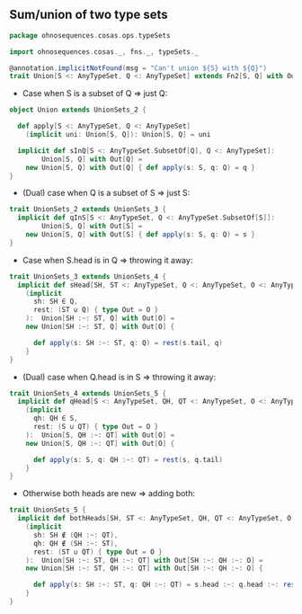 ## Sum/union of two type sets

```scala
package ohnosequences.cosas.ops.typeSets

import ohnosequences.cosas._, fns._, typeSets._

@annotation.implicitNotFound(msg = "Can't union ${S} with ${Q}")
trait Union[S <: AnyTypeSet, Q <: AnyTypeSet] extends Fn2[S, Q] with OutBound[AnyTypeSet]
```

* Case when S is a subset of Q => just Q:

```scala
object Union extends UnionSets_2 {

  def apply[S <: AnyTypeSet, Q <: AnyTypeSet]
    (implicit uni: Union[S, Q]): Union[S, Q] = uni

  implicit def sInQ[S <: AnyTypeSet.SubsetOf[Q], Q <: AnyTypeSet]:
        Union[S, Q] with Out[Q] =
    new Union[S, Q] with Out[Q] { def apply(s: S, q: Q) = q }
}
```

* (Dual) case when Q is a subset of S => just S:

```scala
trait UnionSets_2 extends UnionSets_3 {
  implicit def qInS[S <: AnyTypeSet, Q <: AnyTypeSet.SubsetOf[S]]:
        Union[S, Q] with Out[S] =
    new Union[S, Q] with Out[S] { def apply(s: S, q: Q) = s }
}
```

* Case when S.head is in Q => throwing it away:

```scala
trait UnionSets_3 extends UnionSets_4 {
  implicit def sHead[SH, ST <: AnyTypeSet, Q <: AnyTypeSet, O <: AnyTypeSet]
    (implicit 
      sh: SH ∈ Q, 
      rest: (ST ∪ Q) { type Out = O }
    ):  Union[SH :~: ST, Q] with Out[O] =
    new Union[SH :~: ST, Q] with Out[O] {

      def apply(s: SH :~: ST, q: Q) = rest(s.tail, q)
    }
}
```

* (Dual) case when Q.head is in S => throwing it away:

```scala
trait UnionSets_4 extends UnionSets_5 {
  implicit def qHead[S <: AnyTypeSet, QH, QT <: AnyTypeSet, O <: AnyTypeSet]
    (implicit
      qh: QH ∈ S, 
      rest: (S ∪ QT) { type Out = O }
    ):  Union[S, QH :~: QT] with Out[O] =
    new Union[S, QH :~: QT] with Out[O] {

      def apply(s: S, q: QH :~: QT) = rest(s, q.tail)
    }
}
```

* Otherwise both heads are new => adding both:

```scala
trait UnionSets_5 {
  implicit def bothHeads[SH, ST <: AnyTypeSet, QH, QT <: AnyTypeSet, O <: AnyTypeSet]
    (implicit
      sh: SH ∉ (QH :~: QT), 
      qh: QH ∉ (SH :~: ST), 
      rest: (ST ∪ QT) { type Out = O }
    ):  Union[SH :~: ST, QH :~: QT] with Out[SH :~: QH :~: O] =
    new Union[SH :~: ST, QH :~: QT] with Out[SH :~: QH :~: O] {

      def apply(s: SH :~: ST, q: QH :~: QT) = s.head :~: q.head :~: rest(s.tail, q.tail)
    }
}

```




[test/scala/cosas/asserts.scala]: ../../../../../test/scala/cosas/asserts.scala.md
[test/scala/cosas/DenotationTests.scala]: ../../../../../test/scala/cosas/DenotationTests.scala.md
[test/scala/cosas/SubsetTypesTests.scala]: ../../../../../test/scala/cosas/SubsetTypesTests.scala.md
[test/scala/cosas/EqualityTests.scala]: ../../../../../test/scala/cosas/EqualityTests.scala.md
[test/scala/cosas/PropertyTests.scala]: ../../../../../test/scala/cosas/PropertyTests.scala.md
[test/scala/cosas/RecordTests.scala]: ../../../../../test/scala/cosas/RecordTests.scala.md
[test/scala/cosas/TypeSetTests.scala]: ../../../../../test/scala/cosas/TypeSetTests.scala.md
[test/scala/cosas/TypeUnionTests.scala]: ../../../../../test/scala/cosas/TypeUnionTests.scala.md
[main/scala/cosas/typeUnions.scala]: ../../typeUnions.scala.md
[main/scala/cosas/properties.scala]: ../../properties.scala.md
[main/scala/cosas/records.scala]: ../../records.scala.md
[main/scala/cosas/fns.scala]: ../../fns.scala.md
[main/scala/cosas/types.scala]: ../../types.scala.md
[main/scala/cosas/typeSets.scala]: ../../typeSets.scala.md
[main/scala/cosas/ops/records/Update.scala]: ../records/Update.scala.md
[main/scala/cosas/ops/records/Transform.scala]: ../records/Transform.scala.md
[main/scala/cosas/ops/records/Get.scala]: ../records/Get.scala.md
[main/scala/cosas/ops/typeSets/SerializeDenotations.scala]: SerializeDenotations.scala.md
[main/scala/cosas/ops/typeSets/ParseDenotations.scala]: ParseDenotations.scala.md
[main/scala/cosas/ops/typeSets/Conversions.scala]: Conversions.scala.md
[main/scala/cosas/ops/typeSets/Filter.scala]: Filter.scala.md
[main/scala/cosas/ops/typeSets/Subtract.scala]: Subtract.scala.md
[main/scala/cosas/ops/typeSets/Mappers.scala]: Mappers.scala.md
[main/scala/cosas/ops/typeSets/Union.scala]: Union.scala.md
[main/scala/cosas/ops/typeSets/Reorder.scala]: Reorder.scala.md
[main/scala/cosas/ops/typeSets/Take.scala]: Take.scala.md
[main/scala/cosas/ops/typeSets/Representations.scala]: Representations.scala.md
[main/scala/cosas/ops/typeSets/Pop.scala]: Pop.scala.md
[main/scala/cosas/ops/typeSets/Replace.scala]: Replace.scala.md
[main/scala/cosas/equality.scala]: ../../equality.scala.md